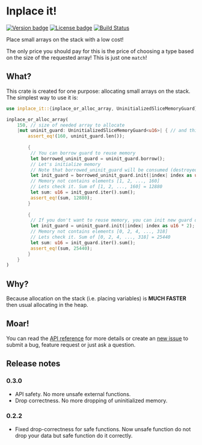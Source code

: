 # Inplace it!

[![Version badge](https://img.shields.io/crates/v/inplace_it.svg)](https://crates.io/crates/inplace_it)
[![License badge](https://img.shields.io/crates/l/inplace_it.svg)](https://github.com/NotIntMan/inplace_it/blob/master/LICENSE.txt)
[![Build Status](https://github.com/NotIntMan/inplace_it/workflows/Build%20and%20test/badge.svg)](https://github.com/NotIntMan/inplace_it/actions)

Place small arrays on the stack with a low cost!

The only price you should pay for this is the price of choosing
a type based on the size of the requested array! This is just one `match`!

## What?

This crate is created for one purpose: allocating small arrays on the stack.
The simplest way to use it is:

```rust
use inplace_it::{inplace_or_alloc_array, UninitializedSliceMemoryGuard};

inplace_or_alloc_array(
    150, // size of needed array to allocate
    |mut uninit_guard: UninitializedSliceMemoryGuard<u16>| { // and this is consumer of uninitialized memory
        assert_eq!(160, uninit_guard.len());
        
        {
         // You can borrow guard to reuse memory
         let borrowed_uninit_guard = uninit_guard.borrow();
         // Let's initialize memory
         // Note that borrowed_uninit_guard will be consumed (destroyed to produce initialized memory guard)
         let init_guard = borrowed_uninit_guard.init(|index| index as u16 + 1);
         // Memory not contains elements [1, 2, ..., 160]
         // Lets check it. Sum of [1, 2, ..., 160] = 12880
         let sum: u16 = init_guard.iter().sum();
         assert_eq!(sum, 12880);
        }
        
        {
         // If you don't want to reuse memory, you can init new guard directly
         let init_guard = uninit_guard.init(|index| index as u16 * 2);
         // Memory not contains elements [0, 2, 4, ..., 318]
         // Lets check it. Sum of [0, 2, 4, ..., 318] = 25440
         let sum: u16 = init_guard.iter().sum();
         assert_eq!(sum, 25440);
        }
    }
)
```

## Why?

Because allocation on the stack (i.e. placing variables) is **MUCH FASTER** then usual
allocating in the heap.

## Moar!

You can read the [API reference](https://docs.rs/inplace_it) for more details
or create an [new issue](https://github.com/NotIntMan/inplace_it/issues/new)
to submit a bug, feature request or just ask a question.

## Release notes

### 0.3.0
* API safety. No more unsafe external functions.
* Drop correctness. No more dropping of uninitialized memory.

### 0.2.2
* Fixed drop-correctness for safe functions. Now unsafe function do not drop your data but safe function do it correctly.
